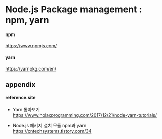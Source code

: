 # Node.js Package management : npm, yarn 

#### npm
https://www.npmjs.com/

#### yarn
https://yarnpkg.com/en/

## appendix

#### reference.site

+ Yarn 톺아보기  
https://www.holaxprogramming.com/2017/12/21/node-yarn-tutorials/  

+ Node.js 패키지 설치 모듈 npm과 yarn  
https://cntechsystems.tistory.com/34  
